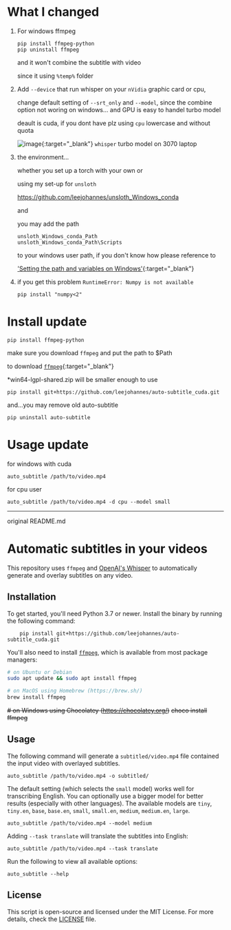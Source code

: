 # What I changed
1. For windows  ffmpeg
   ```
   pip install ffmpeg-python
   pip uninstall ffmpeg
   ```
   and it won't combine the subtitle with video </p>
   since it using `%temp%` folder

2. Add `--device` that run whisper on your `nVidia` graphic card or cpu,</p>
   change default setting of `--srt_only` and `--model`, since the combine option not woring on windows... and GPU is easy to handel turbo model </p>
   deault is cuda, if you dont have plz using `cpu` lowercase and without quota</p>
![image](https://github.com/user-attachments/assets/956437b6-08b3-4a28-810c-e75c46a7390f){:target="_blank"}
`whisper` turbo model on 3070 laptop


3. the environment...</p>
   whether you set up a torch with your own or</p>
   using my set-up for `unsloth`</p>
   https://github.com/leejohannes/unsloth_Windows_conda </p>
   and </p>
   you may add the path </p>
   ```
   unsloth_Windows_conda_Path
   unsloth_Windows_conda_Path\Scripts
   ```
   to your windows user path, if you don't know how please reference to </p>
   ['Setting the path and variables on Windows'](https://www.google.com/search?q=Setting+the+path+and+variables+on+Windows){:target="_blank"}

4. if you get this problem `RuntimeError: Numpy is not available`
   ```
   pip install "numpy<2"
   ```

# Install update
```
pip install ffmpeg-python
```
make sure you download `ffmpeg` and put the path to $Path </p>
to download [`ffmpeg`](https://github.com/BtbN/FFmpeg-Builds/releases){:target="_blank"}</p>
*win64-lgpl-shared.zip will be smaller enough to use

```
pip install git+https://github.com/leejohannes/auto-subtitle_cuda.git
```
and...you may remove old auto-subtitle
```
pip uninstall auto-subtitle
```

# Usage update
for windows with cuda
```
auto_subtitle /path/to/video.mp4
```
for cpu user
```
auto_subtitle /path/to/video.mp4 -d cpu --model small
```

---
original README.md

# Automatic subtitles in your videos

This repository uses `ffmpeg` and [OpenAI's Whisper](https://openai.com/blog/whisper) to automatically generate and overlay subtitles on any video.

## Installation

To get started, you'll need Python 3.7 or newer. Install the binary by running the following command:
```
    pip install git+https://github.com/leejohannes/auto-subtitle_cuda.git
```
You'll also need to install [`ffmpeg`](https://ffmpeg.org/), which is available from most package managers:

```bash
# on Ubuntu or Debian
sudo apt update && sudo apt install ffmpeg

# on MacOS using Homebrew (https://brew.sh/)
brew install ffmpeg
```
~~# on Windows using Chocolatey (https://chocolatey.org/)~~
~~choco install ffmpeg~~


## Usage

The following command will generate a `subtitled/video.mp4` file contained the input video with overlayed subtitles.

    auto_subtitle /path/to/video.mp4 -o subtitled/

The default setting (which selects the `small` model) works well for transcribing English. You can optionally use a bigger model for better results (especially with other languages). The available models are `tiny`, `tiny.en`, `base`, `base.en`, `small`, `small.en`, `medium`, `medium.en`, `large`.

    auto_subtitle /path/to/video.mp4 --model medium

Adding `--task translate` will translate the subtitles into English:

    auto_subtitle /path/to/video.mp4 --task translate

Run the following to view all available options:

    auto_subtitle --help

## License

This script is open-source and licensed under the MIT License. For more details, check the [LICENSE](LICENSE) file.

